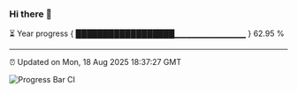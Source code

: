 ### Hi there 👋

⏳ Year progress { ██████████████████▁▁▁▁▁▁▁▁▁▁▁▁ } 62.95 %

---

⏰ Updated on Mon, 18 Aug 2025 18:37:27 GMT

![Progress Bar CI](https://github.com/ZhaoGui/ZhaoGui/workflows/Progress%20Bar%20CI/badge.svg)
